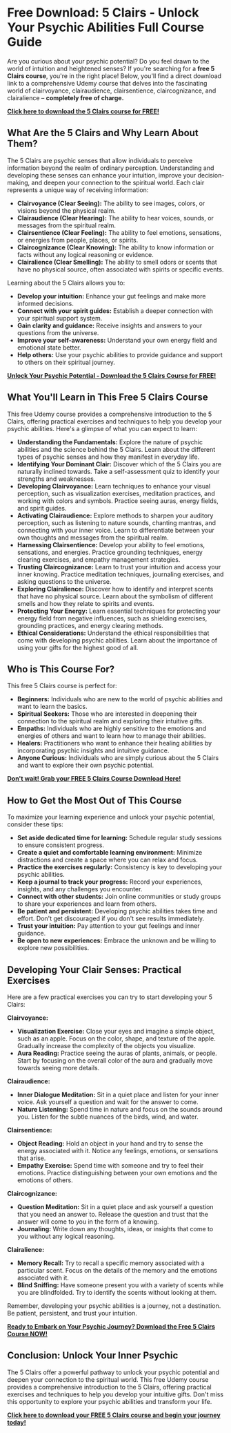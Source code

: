 # Free Download: 5 Clairs - Unlock Your Psychic Abilities Full Course Guide

Are you curious about your psychic potential? Do you feel drawn to the world of intuition and heightened senses? If you're searching for a **free 5 Clairs course**, you're in the right place! Below, you'll find a direct download link to a comprehensive Udemy course that delves into the fascinating world of clairvoyance, clairaudience, clairsentience, claircognizance, and clairalience – **completely free of charge.**

[**Click here to download the 5 Clairs course for FREE!**](https://udemywork.com/5-clairs)

## What Are the 5 Clairs and Why Learn About Them?

The 5 Clairs are psychic senses that allow individuals to perceive information beyond the realm of ordinary perception. Understanding and developing these senses can enhance your intuition, improve your decision-making, and deepen your connection to the spiritual world. Each clair represents a unique way of receiving information:

*   **Clairvoyance (Clear Seeing):** The ability to see images, colors, or visions beyond the physical realm.
*   **Clairaudience (Clear Hearing):** The ability to hear voices, sounds, or messages from the spiritual realm.
*   **Clairsentience (Clear Feeling):** The ability to feel emotions, sensations, or energies from people, places, or spirits.
*   **Claircognizance (Clear Knowing):** The ability to know information or facts without any logical reasoning or evidence.
*   **Clairalience (Clear Smelling):** The ability to smell odors or scents that have no physical source, often associated with spirits or specific events.

Learning about the 5 Clairs allows you to:

*   **Develop your intuition:** Enhance your gut feelings and make more informed decisions.
*   **Connect with your spirit guides:** Establish a deeper connection with your spiritual support system.
*   **Gain clarity and guidance:** Receive insights and answers to your questions from the universe.
*   **Improve your self-awareness:** Understand your own energy field and emotional state better.
*   **Help others:** Use your psychic abilities to provide guidance and support to others on their spiritual journey.

[**Unlock Your Psychic Potential - Download the 5 Clairs Course for FREE!**](https://udemywork.com/5-clairs)

## What You'll Learn in This Free 5 Clairs Course

This free Udemy course provides a comprehensive introduction to the 5 Clairs, offering practical exercises and techniques to help you develop your psychic abilities. Here's a glimpse of what you can expect to learn:

*   **Understanding the Fundamentals:** Explore the nature of psychic abilities and the science behind the 5 Clairs. Learn about the different types of psychic senses and how they manifest in everyday life.
*   **Identifying Your Dominant Clair:** Discover which of the 5 Clairs you are naturally inclined towards. Take a self-assessment quiz to identify your strengths and weaknesses.
*   **Developing Clairvoyance:** Learn techniques to enhance your visual perception, such as visualization exercises, meditation practices, and working with colors and symbols. Practice seeing auras, energy fields, and spirit guides.
*   **Activating Clairaudience:** Explore methods to sharpen your auditory perception, such as listening to nature sounds, chanting mantras, and connecting with your inner voice. Learn to differentiate between your own thoughts and messages from the spiritual realm.
*   **Harnessing Clairsentience:** Develop your ability to feel emotions, sensations, and energies. Practice grounding techniques, energy clearing exercises, and empathy management strategies.
*   **Trusting Claircognizance:** Learn to trust your intuition and access your inner knowing. Practice meditation techniques, journaling exercises, and asking questions to the universe.
*   **Exploring Clairalience:** Discover how to identify and interpret scents that have no physical source. Learn about the symbolism of different smells and how they relate to spirits and events.
*   **Protecting Your Energy:** Learn essential techniques for protecting your energy field from negative influences, such as shielding exercises, grounding practices, and energy clearing methods.
*   **Ethical Considerations:** Understand the ethical responsibilities that come with developing psychic abilities. Learn about the importance of using your gifts for the highest good of all.

## Who is This Course For?

This free 5 Clairs course is perfect for:

*   **Beginners:** Individuals who are new to the world of psychic abilities and want to learn the basics.
*   **Spiritual Seekers:** Those who are interested in deepening their connection to the spiritual realm and exploring their intuitive gifts.
*   **Empaths:** Individuals who are highly sensitive to the emotions and energies of others and want to learn how to manage their abilities.
*   **Healers:** Practitioners who want to enhance their healing abilities by incorporating psychic insights and intuitive guidance.
*   **Anyone Curious:** Individuals who are simply curious about the 5 Clairs and want to explore their own psychic potential.

[**Don't wait! Grab your FREE 5 Clairs Course Download Here!**](https://udemywork.com/5-clairs)

## How to Get the Most Out of This Course

To maximize your learning experience and unlock your psychic potential, consider these tips:

*   **Set aside dedicated time for learning:** Schedule regular study sessions to ensure consistent progress.
*   **Create a quiet and comfortable learning environment:** Minimize distractions and create a space where you can relax and focus.
*   **Practice the exercises regularly:** Consistency is key to developing your psychic abilities.
*   **Keep a journal to track your progress:** Record your experiences, insights, and any challenges you encounter.
*   **Connect with other students:** Join online communities or study groups to share your experiences and learn from others.
*   **Be patient and persistent:** Developing psychic abilities takes time and effort. Don't get discouraged if you don't see results immediately.
*   **Trust your intuition:** Pay attention to your gut feelings and inner guidance.
*   **Be open to new experiences:** Embrace the unknown and be willing to explore new possibilities.

## Developing Your Clair Senses: Practical Exercises

Here are a few practical exercises you can try to start developing your 5 Clairs:

**Clairvoyance:**

*   **Visualization Exercise:** Close your eyes and imagine a simple object, such as an apple. Focus on the color, shape, and texture of the apple. Gradually increase the complexity of the objects you visualize.
*   **Aura Reading:** Practice seeing the auras of plants, animals, or people. Start by focusing on the overall color of the aura and gradually move towards seeing more details.

**Clairaudience:**

*   **Inner Dialogue Meditation:** Sit in a quiet place and listen for your inner voice. Ask yourself a question and wait for the answer to come.
*   **Nature Listening:** Spend time in nature and focus on the sounds around you. Listen for the subtle nuances of the birds, wind, and water.

**Clairsentience:**

*   **Object Reading:** Hold an object in your hand and try to sense the energy associated with it. Notice any feelings, emotions, or sensations that arise.
*   **Empathy Exercise:** Spend time with someone and try to feel their emotions. Practice distinguishing between your own emotions and the emotions of others.

**Claircognizance:**

*   **Question Meditation:** Sit in a quiet place and ask yourself a question that you need an answer to. Release the question and trust that the answer will come to you in the form of a knowing.
*   **Journaling:** Write down any thoughts, ideas, or insights that come to you without any logical reasoning.

**Clairalience:**

*   **Memory Recall:** Try to recall a specific memory associated with a particular scent. Focus on the details of the memory and the emotions associated with it.
*   **Blind Sniffing:** Have someone present you with a variety of scents while you are blindfolded. Try to identify the scents without looking at them.

Remember, developing your psychic abilities is a journey, not a destination. Be patient, persistent, and trust your intuition.

[**Ready to Embark on Your Psychic Journey? Download the Free 5 Clairs Course NOW!**](https://udemywork.com/5-clairs)

## Conclusion: Unlock Your Inner Psychic

The 5 Clairs offer a powerful pathway to unlock your psychic potential and deepen your connection to the spiritual world. This free Udemy course provides a comprehensive introduction to the 5 Clairs, offering practical exercises and techniques to help you develop your intuitive gifts. Don't miss this opportunity to explore your psychic abilities and transform your life.

[**Click here to download your FREE 5 Clairs course and begin your journey today!**](https://udemywork.com/5-clairs)
